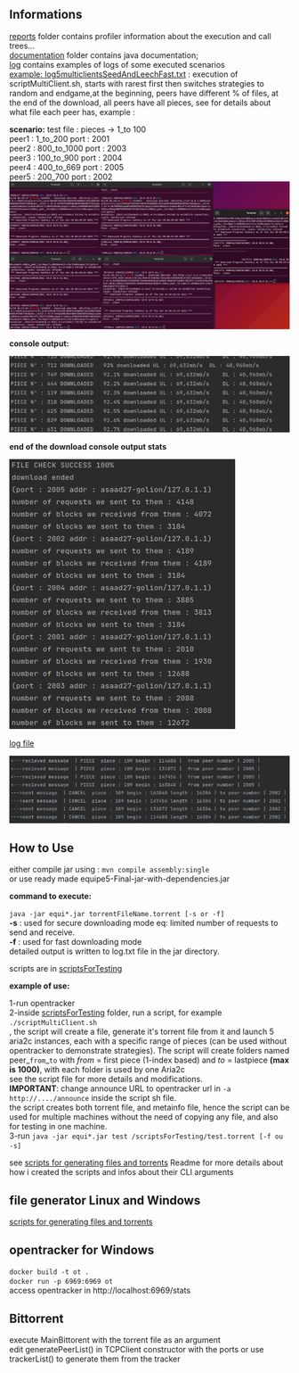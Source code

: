 ## Informations

[reports](/reports) folder contains profiler information about the execution and call trees... <br />
[documentation](/javaDoc) folder contains java documentation; <br />
[log](/logs)  contains  examples of logs of some executed scenarios <br />
[example: log5multiclientsSeedAndLeechFast.txt](/logs/log5multiclientsSeedAndLeechFast.txt) : execution of scriptMultiClient.sh, starts with rarest first then switches strategies to random and endgame,at the beginning, peers have different % of files, at the end of the
download, all peers have all pieces, see for details about what file each peer has, example :  <br />

**scenario:** 
test file : pieces ->  1_to 100 <br />
peer1 : 1_to_200    port : 2001 <br />
peer2 : 800_to_1000 port : 2003 <br />
peer3 : 100_to_900  port : 2004 <br />
peer4 : 400_to_669  port : 2005 <br />
peer5 : 200_700     port : 2002 <br />
![img_1.png](logs/img_1.png)<br />

**console output:**<br />

![img_3.png](logs/img_3.png)<br />

**end of the download console output stats** <br />

![img_5.png](logs/img_5.png) <br />

[log file](/logs/log5multiclientsSeedAndLeechFast.txt) <br />

![img_4.png](logs/img_4.png)


## How to Use
either compile jar using : `mvn compile assembly:single` <br/>
or use ready made equipe5-Final-jar-with-dependencies.jar

**command to execute:**

`java -jar equi*.jar torrentFileName.torrent [-s or -f] `<br />
**-s** : used for secure downloading mode eq: limited number of requests to send and receive. <br />
**-f** : used for fast downloading mode <br />
detailed output is written to log.txt file in the jar directory. <br />

scripts are in [scriptsForTesting](/scriptsForTesting) <br />

**example of use:** <br />

1-run opentracker <br />
2-inside [scriptsForTesting](/scriptsForTesting) folder, run  a script, for example `./scriptMultiClient.sh `
<br />, the script will create a file, generate it's torrent file from it and launch 5 aria2c instances, each with a specific range of pieces (can be used without opentracker to demonstrate strategies). The script will create
folders named peer_`from`_`to` with _from_ = first piece (1-index based) and _to_ = lastpiece **(max is 1000)**, with each folder is used by one Aria2c<br />
see the script file for more details and modifications. <br />
**IMPORTANT**: change announce URL to opentracker url in `-a http://..../announce` inside the script sh file. <br />
the script creates both torrent file, and metainfo file, hence the script can be used for multiple machines without the need of copying any file, and also for testing in one machine. <br />
3-run `java -jar equi*.jar test /scriptsForTesting/test.torrent [-f ou -s]`

see [scripts for generating files and torrents](/scripts) Readme for more details about how i created the scripts and infos about their CLI arguments


## file generator Linux and Windows
[scripts for generating files and torrents](/scripts) <br />

## opentracker for Windows

`docker build -t ot .` <br />
`docker run -p 6969:6969 ot` <br />
access opentracker in  http://localhost:6969/stats

## Bittorrent

execute MainBittorent with the torrent file as an argument <br />
edit generatePeerList() in TCPClient constructor with the ports
or use trackerList() to generate them from the tracker
